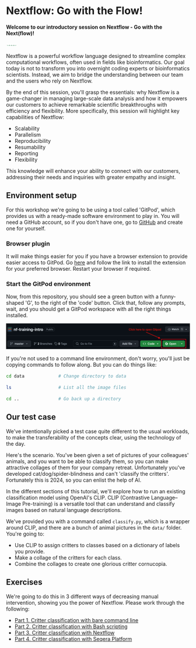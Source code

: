 # Nextflow: Go with the Flow!

**Welcome to our introductory session on Nextflow - Go with the Next(flow)!**

![metro map](docs/assets/nf-training.svg)

Nextflow is a powerful workflow language designed to streamline complex computational workflows, often used in fields like bioinformatics. Our goal today is not to transform you into overnight coding experts or bioinformatics scientists. Instead, we aim to bridge the understanding between our team and the users who rely on Nextflow.


By the end of this session, you'll grasp the essentials: why Nextflow is a game-changer in managing large-scale data analysis and how it empowers our customers to achieve remarkable scientific breakthroughs with efficiency and flexibility. More specifically, this session will highlight key capabilities of Nextflow:

- Scalability
- Parallelism
- Reproducibility
- Resumability
- Reporting
- Flexibility

This knowledge will enhance your ability to connect with our customers, addressing their needs and inquiries with greater empathy and insight.

## Environment setup

For this workshop we're going to be using a tool called 'GitPod', which provides us with a ready-made software environment to play in. You will need a GitHub account, so if you don't have one, go to [GitHub](https://github.com/) and create one for yourself.

### Browser plugin

It will make things easier for you if you have a browser extension to provide easier access to GitPod. Go [here](https://www.gitpod.io/docs/configure/user-settings/browser-extension) and follow the link to install the extension for your preferred browser. Restart your browser if required.

### Start the GitPod environment

Now, from this repository, you should see a green button with a funny-shaped 'G', to the right of the 'code' button. Click that, follow any prompts, wait, and you should get a GitPod workspace with all the right things installed.

![gitpod button](docs/assets/open-gitpod.png)

If you're not used to a command line environment, don't worry, you'll just be copying commands to follow along. But you can do things like:

```bash
cd data             # Change directory to data
```

```bash
ls                  # List all the image files
```

```bash
cd ..               # Go back up a directory
```

## Our test case

We've intentionally picked a test case quite different to the usual workloads, to make the transferability of the concepts clear, using the technology of the day.

Here's the scenario. You've been given a set of pictures of your colleagues' animals, and you want to be able to classify them, so you can make attractive collages of them for your company retreat. Unfortunately you've developed cat/dog/spider-blindness and can't 'classify the critters'. Fortunately this is 2024, so you can enlist the help of AI.

In the different sections of this tutorial, we'll explore how to run an existing classification model using OpenAI's CLIP. CLIP (Contrastive Language–Image Pre-training) is a versatile tool that can understand and classify images based on natural language descriptions.

We've provided you with a command called `classify.py`, which is a wrapper around CLIP, and there are a bunch of animal pictures in the `data/` folder. You're going to:

- Use CLIP to assign critters to classes based on a dictionary of labels you provide.
- Make a collage of the critters for each class.
- Combine the collages to create one glorious critter cornucopia.

## Exercises

We're going to do this in 3 different ways of decreasing manual intervention, showing you the power of Nextflow. Please work through the following:

* [Part 1. Critter classification with bare command line](docs/part1-cli.md)
* [Part 2. Critter classification with Bash scripting](docs/part2-bash.md)
* [Part 3. Critter classification with Nextflow](docs/part3-nextflow.md)
* [Part 4. Critter classification with Seqera Platform](docs/part4-platform.md)
